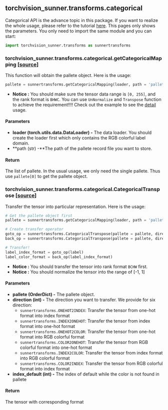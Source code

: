 ## torchvision_sunner.transforms.categorical

Categorical API is the advance topic in this package. If you want to realize the whole usage, please refer to the tutorial [here](example3.html). This pages only shows the parameters. You only need to import the same module and you can start:
```python
import torchvision_sunner.transforms as sunnertransforms
```

### torchvision_sunner.transforms.categorical.getCategoricalMapping [[source](https://github.com/SunnerLi/Torchvision_sunner/blob/master/torchvision_sunner/transforms/categorical.py#L70)]

This function will obtain the pallete object. Here is the usage:
```python
pallete = sunnertransforms.getCategoricalMapping(loader, path = 'pallete.json')
```
* **Notice :** You should make sure the tensor data range is `[0, 255]`, and the rank format is `BHWC`. You can use `UnNormalize` and `Transpose` function to achieve the requirement!!!! Check out the example to see the [detail](example4.html) usage. 

#### Parameters
* **loader (torch.utils.data.DataLoader) -** The data loader. You should create the loader first which only contains the RGB colorful label domain.
* **path (str) -**The path of the pallete record file you want to store.

#### Return
The list of pallete. In the usual usage, we only need the single pallete. Thus use ``pallete[0]`` to get the pallete object.

### torchvision_sunner.transforms.categorical.CategoricalTranspose [[source](https://github.com/SunnerLi/Torchvision_sunner/blob/master/torchvision_sunner/transforms/categorical.py#L116)]

Transfer the tensor into particular representation. Here is the usage:
```python
# Get the pallete object first
pallete = sunnertransforms.getCategoricalMapping(loader, path = 'pallete.json')

# Create transfer operator
goto_op = sunnertransforms.CategoricalTranspose(pallete = pallete, direction = sunnertransforms.COLOR2ONEHOT)
back_op = sunnertransforms.CategoricalTranspose(pallete = pallete, direction = sunnertransforms.ONEHOT2COLOR)

# Transfer!
label_index_format = goto_op(label)
label_color_format = back_op(label_index_format)
```

* **Notice :** You should transfer the tensor into rank format ``BCHW`` first.
* **Notice :** You should normalize the tensor into the range of [-1, 1]

#### Parameters
* **pallete (OrderDict) -** The pallete object. 
* **direction (int) -** The direction you want to transfer. We provide for six direction:
    * ``sunnertransforms.ONEHOT2INDEX``: Transfer the tensor from one-hot format into index format
    * ``sunnertransforms.INDEX2ONEHOT``: Transfer the tensor from index format into one-hot format
    * ``sunnertransforms.ONEHOT2COLOR``: Transfer the tensor from one-hot format into RGB colorful format
    * ``sunnertransforms.COLOR2ONEHOT``: Transfer the tensor from RGB colorful format into one-hot format
    * ``sunnertransforms.INDEX2COLOR``: Transfer the tensor from index format into RGB colorful format
    * ``sunnertransforms.COLOR2INDEX``: Transfer the tensor from RGB colorful format into index format
* **index_default (int) -** The index of default while the color is not found in pallete

#### Return
The tensor with corresponding format
